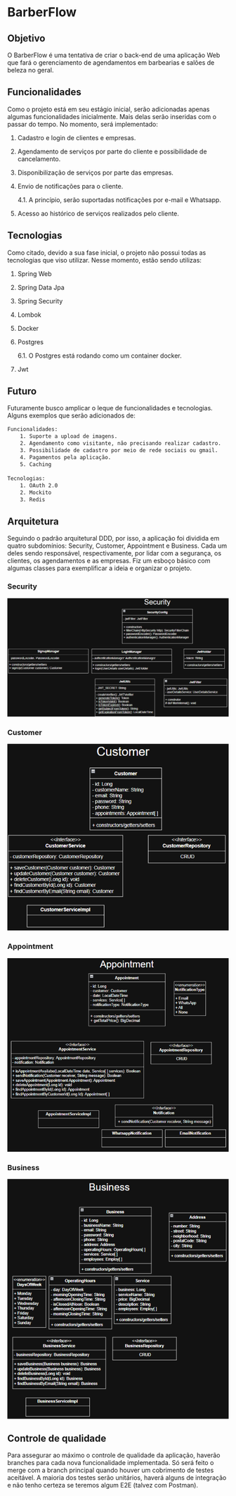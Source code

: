 # BarberFlow

## Objetivo
O BarberFlow é uma tentativa de criar o back-end de uma aplicação Web que fará o gerenciamento de agendamentos em barbearias e salões de beleza no geral.

## Funcionalidades
Como o projeto está em seu estágio inicial, serão adicionadas apenas algumas funcionalidades inicialmente. Mais delas serão inseridas com o passar do tempo. No momento, será implementado:

1. Cadastro e login de clientes e empresas.
2. Agendamento de serviços por parte do cliente e possibilidade de cancelamento.
3. Disponibilização de serviços por parte das empresas.
4. Envio de notificações para o cliente.

    4.1. A princípio, serão suportadas notificações por e-mail e Whatsapp.

5. Acesso ao histórico de serviços realizados pelo cliente.

## Tecnologias
Como citado, devido a sua fase inicial, o projeto não possui todas as tecnologias que viso utilizar. Nesse momento, estão sendo utilizas:

1. Spring Web
2. Spring Data Jpa
3. Spring Security
4. Lombok
5. Docker
6. Postgres

    6.1. O Postgres está rodando como um container docker.

7. Jwt
## Futuro
Futuramente busco amplicar o leque de funcionalidades e tecnologias. Alguns exemplos que serão adicionados de:

    Funcionalidades:
        1. Suporte a upload de imagens.
        2. Agendamento como visitante, não precisando realizar cadastro.
        3. Possibilidade de cadastro por meio de rede sociais ou gmail.
        4. Pagamentos pela aplicação.
        5. Caching
    
    Tecnologias:
        1. OAuth 2.0
        2. Mockito
        3. Redis
 
## Arquitetura
Seguindo o padrão arquitetural DDD, por isso, a aplicação foi dividida em quatro subdomínios: Security, Customer, Appointment e Business. Cada um deles sendo responsável, respectivamente, por lidar com a segurança, os clientes, os agendamentos e as empresas.
Fiz um esboço básico com algumas classes para exemplificar a ideia e organizar o projeto.

### Security
![Esboço das classes Security](./images/security.png)
### Customer
![Esboço das classes Customer](./images/customer.png)
### Appointment
![Esboço das classes Appointment](./images/appointment.png)
### Business
![Esboço das classes Business](./images/business.png)

## Controle de qualidade
Para assegurar ao máximo o controle de qualidade da aplicação, haverão branches para cada nova funcionalidade implementada. Só será feito o merge com a branch principal quando houver um cobrimento de testes aceitável. A maioria dos testes serão unitários, haverá alguns de integração e não tenho certeza se teremos algum E2E (talvez com Postman).